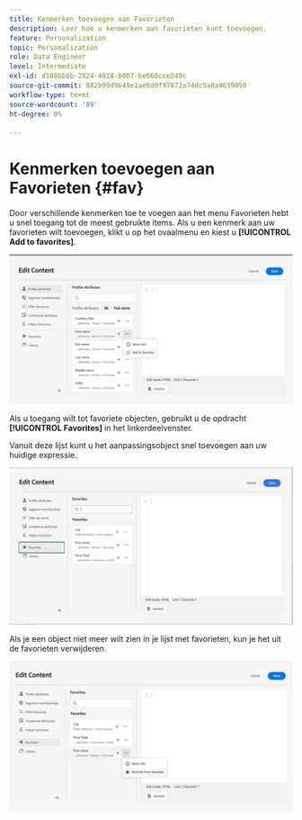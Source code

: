 ```yaml
---
title: Kenmerken toevoegen aan Favorieten
description: Leer hoe u kenmerken aan favorieten kunt toevoegen.
feature: Personalization
topic: Personalization
role: Data Engineer
level: Intermediate
exl-id: d188bb6b-2924-4818-b007-be660cce249c
source-git-commit: 882b99d9b49e1ae6d0f97872a74dc5a8a4639050
workflow-type: tm+mt
source-wordcount: '89'
ht-degree: 0%

---
```


# Kenmerken toevoegen aan Favorieten {#fav}

Door verschillende kenmerken toe te voegen aan het menu Favorieten hebt u snel toegang tot de meest gebruikte items. Als u een kenmerk aan uw favorieten wilt toevoegen, klikt u op het ovaalmenu en kiest u **[!UICONTROL Add to favorites]**.

![](assets/favorite-option.png)

Als u toegang wilt tot favoriete objecten, gebruikt u de opdracht **[!UICONTROL Favorites]** in het linkerdeelvenster.

Vanuit deze lijst kunt u het aanpassingsobject snel toevoegen aan uw huidige expressie.

![](assets/favorite-list.png)

Als je een object niet meer wilt zien in je lijst met favorieten, kun je het uit de favorieten verwijderen.

![](assets/favorite-remove.png)
